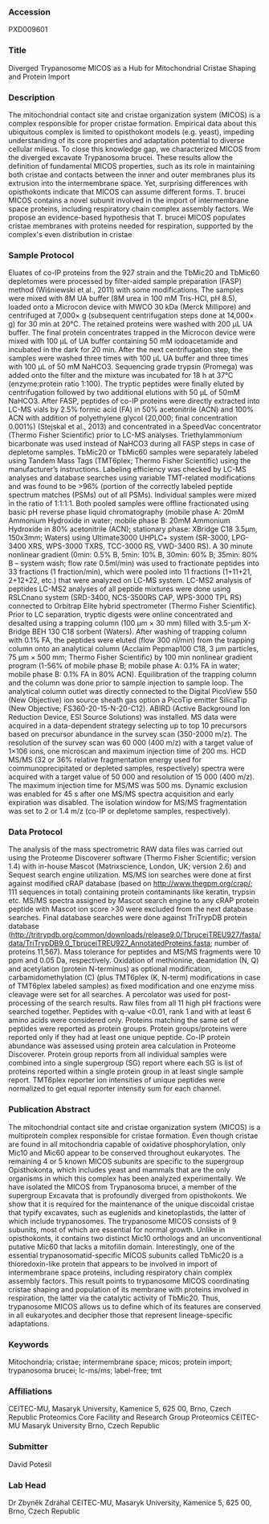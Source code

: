 ### Accession
PXD009601

### Title
Diverged Trypanosome MICOS as a Hub for Mitochondrial Cristae Shaping and Protein Import

### Description
The mitochondrial contact site and cristae organization system (MICOS) is a complex responsible for proper cristae formation. Empirical data about this ubiquitous complex is limited to opisthokont models (e.g. yeast), impeding understanding of its core properties and adaptation potential to diverse cellular milieus. To close this knowledge gap, we characterized MICOS from the diverged excavate Trypanosoma brucei. These results allow the definition of fundamental MICOS properties, such as its role in maintaining both cristae and contacts between the inner and outer membranes plus its extrusion into the intermembrane space. Yet, surprising differences with opisthokonts indicate that MICOS can assume different forms.  T. brucei MICOS contains a novel subunit involved in the import of intermembrane space proteins, including respiratory chain complex assembly factors. We propose an evidence-based hypothesis that T. brucei MICOS populates cristae membranes with proteins needed for respiration, supported by the complex's even distribution in cristae

### Sample Protocol
Eluates of co-IP proteins from the 927 strain and the TbMic20 and TbMic60 depletomes were processed by filter-aided sample preparation (FASP) method (Wiśniewski et al., 2011) with some modifications. The samples were mixed with 8M UA buffer (8M urea in 100 mM Tris-HCl, pH 8.5), loaded onto a Microcon device with MWCO 30 kDa (Merck Millipore) and centrifuged at 7,000× g (subsequent centrifugation steps done at 14,000× g) for 30 min at 20°C. The retained proteins were washed with 200 μL UA buffer. The final protein concentrates trapped in the Microcon device were mixed with 100 μL of UA buffer containing 50 mM iodoacetamide and incubated in the dark for 20 min. After the next centrifugation step, the samples were washed three times with 100 μL UA buffer and three times with 100 μL of 50 mM NaHCO3. Sequencing grade trypsin (Promega) was added onto the filter and the mixture was incubated for 18 h at 37°C (enzyme:protein ratio 1:100). The tryptic peptides were finally eluted by centrifugation followed by two additional elutions with 50 μL of 50mM NaHCO3. After FASP, peptides of co-IP proteins were directly extracted into LC-MS vials by 2.5% formic acid (FA) in 50% acetonitrile (ACN) and 100% ACN with addition of polyethylene glycol  (20,000; final concentration 0.001%) (Stejskal et al., 2013) and concentrated in a SpeedVac concentrator (Thermo Fisher Scientific) prior to LC-MS analyses. Triethylammonium bicarbonate was used instead of NaHCO3 during all FASP steps in case of depletome samples. TbMic20 or TbMic60 samples were separately labeled using Tandem Mass Tags (TMT6plex; Thermo Fisher Scientific) using the manufacturer’s instructions. Labeling efficiency was checked by LC-MS analyses and database searches using variable TMT-related modifications and was found to be >96% (portion of the correctly labeled peptide spectrum matches (PSMs) out of all PSMs). Individual samples were mixed in the ratio of 1:1:1:1. Both pooled samples were offline fractionated using basic pH reverse phase liquid chromatography (mobile phase A: 20mM Ammonium Hydroxide in water; mobile phase B: 20mM Ammonium Hydroxide in 80% acetonitrile (ACN); stationary phase: XBridge C18 3.5µm, 150x3mm; Waters) using Ultimate3000 UHPLC+ system (SR-3000, LPG-3400 XRS, WPS-3000 TXRS, TCC-3000 RS, VWD-3400 RS). A 30 minute nonlinear gradient (0min: 0.5% B, 5min: 10% B, 30min: 60% B; 35min: 80% B – system wash; flow rate 0.5ml/min) was used to fractionate peptides into 33 fractions (1 fraction/min), which were pooled into 11 fractions (1+11+21, 2+12+22, etc.) that were analyzed on LC-MS system. LC-MS2 analysis of peptides LC-MS2 analyses of all peptide mixtures were done using RSLCnano system (SRD-3400, NCS-3500RS CAP, WPS-3000 TPL RS) connected to Orbitrap Elite hybrid spectrometer (Thermo Fisher Scientific). Prior to LC separation, tryptic digests were online concentrated and desalted using a trapping column (100 μm × 30 mm) filled with 3.5-μm X-Bridge BEH 130 C18 sorbent (Waters). After washing of trapping column with 0.1% FA, the peptides were  eluted (flow 300 nl/min) from the trapping column onto an analytical column (Acclaim Pepmap100 C18, 3 µm particles, 75 μm × 500 mm; Thermo Fisher Scientific) by 100 min nonlinear gradient program (1-56% of mobile phase B; mobile phase A: 0.1% FA in water; mobile phase B: 0.1% FA in 80% ACN). Equilibration of the trapping column and the column was done prior to sample injection to sample loop. The analytical column outlet was directly connected to the Digital PicoView 550 (New Objective) ion source sheath gas option a PicoTip emitter SilicaTip (New Objective; FS360-20-15-N-20-C12). ABIRD (Active Background Ion Reduction Device, ESI Source Solutions) was installed. MS data were acquired in a data-dependent strategy selecting up to top 10 precursors based on precursor abundance in the survey scan (350-2000 m/z). The resolution of the survey scan was 60 000 (400 m/z) with a target value of 1×106 ions, one microscan and maximum injection time of 200 ms. HCD MS/MS (32 or 36% relative fragmentation energy used for coimmunoprecipitated or depleted samples, respectively) spectra were acquired with a target value of 50 000 and resolution of 15 000 (400 m/z). The maximum injection time for MS/MS was 500 ms. Dynamic exclusion was enabled for 45 s after one MS/MS spectra acquisition and early expiration was disabled. The isolation window for MS/MS fragmentation was set to 2 or 1.4 m/z (co-IP or depletome samples, respectively).

### Data Protocol
The analysis of the mass spectrometric RAW data files was carried out using the Proteome Discoverer software (Thermo Fisher Scientific; version 1.4) with in-house Mascot (Matrixscience, London, UK; version 2.6) and Sequest search engine utilization. MS/MS ion searches were done at first against modified cRAP database (based on http://www.thegpm.org/crap/; 111 sequences in total) containing protein contaminants like keratin, trypsin etc. MS/MS spectra assigned by Mascot search engine to any cRAP protein peptide with Mascot ion score >30 were excluded from the next database searches.  Final database searches were done against TriTrypDB protein database (http://tritrypdb.org/common/downloads/release9.0/TbruceiTREU927/fasta/data/TriTrypDB9.0_TbruceiTREU927_AnnotatedProteins.fasta; number of proteins 11,567). Mass tolerance for peptides and MS/MS fragments were 10 ppm and 0.05 Da, respectively. Oxidation of methionine, deamidation (N, Q) and acetylation (protein N-terminus) as optional modification, carbamidomethylation (C) (plus TMT6plex (K, N-term) modifications in case of TMT6plex labeled samples) as fixed modification and one enzyme miss cleavage were set for all searches. A percolator was used for post-processing of the search results. Raw files from all 11 high pH fractions were searched together. Peptides with q-value <0.01, rank 1 and with at least 6 amino acids were considered only. Proteins matching the same set of peptides were reported as protein groups. Protein groups/proteins were reported only if they had at least one unique peptide. Co-IP protein abundance was assessed using protein area calculation in Proteome Discoverer. Protein group reports from all individual samples were combined into a single supergroup (SG) report where each SG is list of proteins reported within a single protein group in at least single sample report. TMT6plex reporter ion intensities of unique peptides were normalized to get equal reporter intensity sum for each channel.

### Publication Abstract
The mitochondrial contact site and cristae organization system (MICOS) is a multiprotein complex responsible for cristae formation. Even though cristae are found in all mitochondria capable of oxidative phosphorylation, only Mic10 and Mic60 appear to be conserved throughout eukaryotes. The remaining 4 or 5 known MICOS subunits are specific to the supergroup Opisthokonta, which includes yeast and mammals that are the only organisms in which this complex has been analyzed experimentally. We have isolated the MICOS from Trypanosoma brucei, a member of the supergroup Excavata that is profoundly diverged from opisthokonts. We show that it is required for the maintenance of the unique discoidal cristae that typify excavates, such as euglenids and kinetoplastids, the latter of which include trypanosomes. The trypanosome MICOS consists of 9 subunits, most of which are essential for normal growth. Unlike in opisthokonts, it contains two distinct Mic10 orthologs and an unconventional putative Mic60 that lacks a mitofilin domain. Interestingly, one of the essential trypanosomatid-specific MICOS subunits called TbMic20 is a thioredoxin-like protein that appears to be involved in import of intermembrane space proteins, including respiratory chain complex assembly factors. This result points to trypanosome MICOS coordinating cristae shaping and population of its membrane with proteins involved in respiration, the latter via the catalytic activity of TbMic20. Thus, trypanosome MICOS allows us to define which of its features are conserved in all eukaryotes and decipher those that represent lineage-specific adaptations.

### Keywords
Mitochondria;  cristae;  intermembrane space;  micos;  protein import;  trypanosoma brucei; lc-ms/ms; label-free; tmt

### Affiliations
CEITEC-MU, Masaryk University, Kamenice 5, 625 00, Brno, Czech Republic
Proteomics Core Facility and Research Group Proteomics
CEITEC-MU
Masaryk University
Brno, Czech Republic

### Submitter
David Potesil

### Lab Head
Dr Zbyněk Zdráhal
CEITEC-MU, Masaryk University, Kamenice 5, 625 00, Brno, Czech Republic


